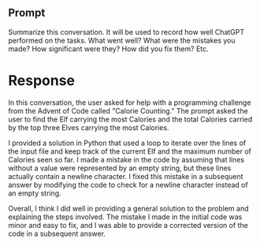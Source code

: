 ## Prompt
Summarize this conversation. It will be used to record how well ChatGPT performed on the tasks. What went well? What were the mistakes you made? How significant were they? How did you fix them? Etc.

# Response
In this conversation, the user asked for help with a programming challenge from the Advent of Code called "Calorie Counting." The prompt asked the user to find the Elf carrying the most Calories and the total Calories carried by the top three Elves carrying the most Calories.

I provided a solution in Python that used a loop to iterate over the lines of the input file and keep track of the current Elf and the maximum number of Calories seen so far. I made a mistake in the code by assuming that lines without a value were represented by an empty string, but these lines actually contain a newline character. I fixed this mistake in a subsequent answer by modifying the code to check for a newline character instead of an empty string.

Overall, I think I did well in providing a general solution to the problem and explaining the steps involved. The mistake I made in the initial code was minor and easy to fix, and I was able to provide a corrected version of the code in a subsequent answer.